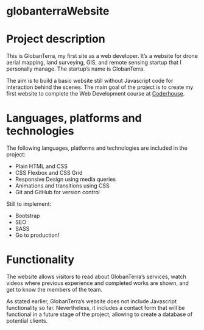 # globanterraWebsite

# Project description

This is GlobanTerra, my first site as a web developer. It’s a website for drone aerial mapping, land surveying, GIS, and remote sensing startup that I personally manage. The startup’s name is GlobanTerra.

The aim is to build a basic website still without Javascript code for interaction behind the scenes.
The main goal of the project is to create my first website to complete the Web Development course at [Coderhouse](https://www.coderhouse.com/).

# Languages, platforms and technologies

The following languages, platforms and technologies are included in the project:

- Plain HTML and CSS
- CSS Flexbox and CSS Grid
- Responsive Design using media queries
- Animations and transitions using CSS
- Git and GitHub for version control

Still to implement:

- Bootstrap
- SEO
- SASS
- Go to production!

# Functionality

The website allows visitors to read about GlobanTerra’s services, watch videos where previous experience and completed works are shown,
and get to know the members of the team.

As stated earlier, GlobanTerra’s website does not include Javascript functionality so far.
Nevertheless, it includes a contact form that will be functional in a future stage of the project, allowing to create a database of potential clients.
